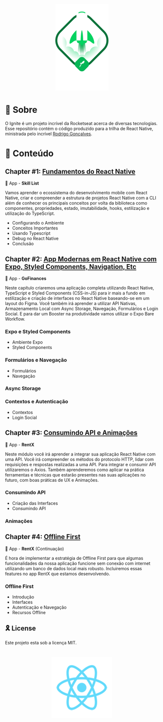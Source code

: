 <h1 align="center">
    <img alt="Ignite React Native" title="Ignite React Native" src=".github/ignite.png" />
</h1>



# 🚀 Sobre

O Ignite é um projeto incrível da Rocketseat acerca de diversas tecnologias. Esse repositório contém o código produzido para a trilha de React Native, ministrada pelo incrível [Rodrigo Gonçalves](https://twitter.com/rodrigogsdev).

# 📑 Conteúdo

## Chapter #1: [Fundamentos do React Native](myskills)

📱 App - **Skill List**

Vamos aprender o ecossistema do desenvolvimento mobile com React Native, criar e compreender a estrutura de projetos React Native com a CLI além de conhecer os principais conceitos por volta da biblioteca como componentes, propriedades, estado, imutabilidade, hooks, estilização e utilização do TypeScript.

- Configurando o Ambiente
- Conceitos Importantes
- Usando Typescript
- Debug no React Native
- Conclusão

## Chapter #2: [App Modernas em React Native com Expo, Styled Components, Navigation, Etc](GoFinances)

📱 App - **GoFinances**

Neste capítulo criaremos uma aplicação completa utilizando React Native, TypeScript e Styled Components (CSS-in-JS) para ir mais a fundo em estilização e criação de interfaces no React Native baseando-se em um layout do Figma. Você também irá aprender a utilizar API Nativas, Armazenamento Local com Async Storage, Navegação, Formulários e Login Social. E para dar um Booster na produtividade vamos utilizar o Expo Bare Workflow.

### Expo e Styled Components

- Ambiente Expo
- Styled Components

### Formulários e Navegação

- Formulários
- Navegação

### Async Storage

### Contextos e Autenticação

- Contextos
- Login Social

## Chapter #3: [Consumindo API e Animações](rentx)

📱 App - **RentX**

Neste módulo você irá aprender a integrar sua aplicação React Native com uma API. Você irá compreender os métodos do protocolo HTTP, lidar com requisições e respostas realizadas a uma API. Para integrar e consumir API utilizaremos o Axios. Também aprenderemos como aplicar na prática ferramentas e técnicas que estarão presentes nas suas aplicações no futuro, com boas práticas de UX e Animações.

### Consumindo API

- Criação das Interfaces
- Consumindo API

### Animações

## Chapter #4: [Offline First](rentx)

📱 App - **RentX** (Continuação)

É hora de implementar a estratégia de Offline First para que algumas funcionalidades da nossa aplicação funcione sem conexão com internet utilizando um banco de dados local mais robusto. Incluiremos essas features no app RentX que estamos desenvolvendo.

### Offline First

- Introdução
- Interfaces
- Autenticação e Navegação
- Recursos Offline

## 🎗️ License

Este projeto esta sob a licença MIT.

<h1 align="center">
    <img alt="React Native" height=200 title="Ignite React Native" src=".github/react-native.png" />
</h1>
